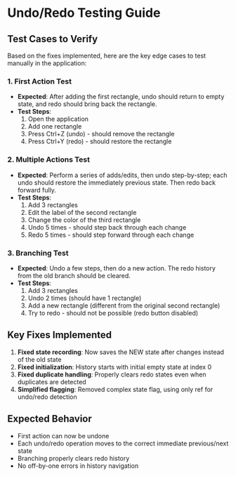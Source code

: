 # Undo/Redo Testing Guide

## Test Cases to Verify

Based on the fixes implemented, here are the key edge cases to test manually in the application:

### 1. First Action Test
- **Expected**: After adding the first rectangle, undo should return to empty state, and redo should bring back the rectangle.
- **Test Steps**:
  1. Open the application
  2. Add one rectangle
  3. Press Ctrl+Z (undo) - should remove the rectangle
  4. Press Ctrl+Y (redo) - should restore the rectangle

### 2. Multiple Actions Test
- **Expected**: Perform a series of adds/edits, then undo step-by-step; each undo should restore the immediately previous state. Then redo back forward fully.
- **Test Steps**:
  1. Add 3 rectangles
  2. Edit the label of the second rectangle
  3. Change the color of the third rectangle
  4. Undo 5 times - should step back through each change
  5. Redo 5 times - should step forward through each change

### 3. Branching Test
- **Expected**: Undo a few steps, then do a new action. The redo history from the old branch should be cleared.
- **Test Steps**:
  1. Add 3 rectangles
  2. Undo 2 times (should have 1 rectangle)
  3. Add a new rectangle (different from the original second rectangle)
  4. Try to redo - should not be possible (redo button disabled)

## Key Fixes Implemented

1. **Fixed state recording**: Now saves the NEW state after changes instead of the old state
2. **Fixed initialization**: History starts with initial empty state at index 0
3. **Fixed duplicate handling**: Properly clears redo states even when duplicates are detected
4. **Simplified flagging**: Removed complex state flag, using only ref for undo/redo detection

## Expected Behavior

- First action can now be undone
- Each undo/redo operation moves to the correct immediate previous/next state
- Branching properly clears redo history
- No off-by-one errors in history navigation